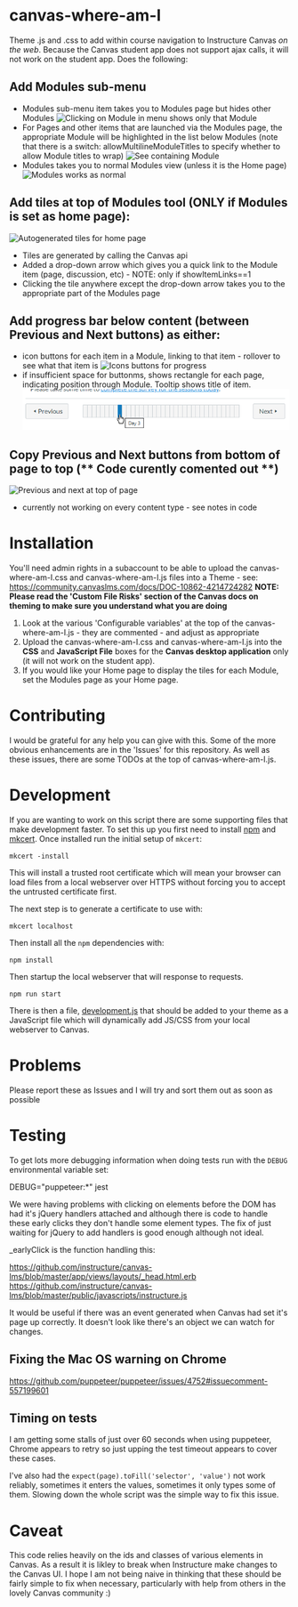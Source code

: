 # canvas-where-am-I
Theme .js and .css to add within course navigation to Instructure Canvas *on the web*. Because the Canvas student app does not support ajax calls, it will not work on the student app. Does the following:

## Add Modules sub-menu
* Modules sub-menu item takes you to Modules page but hides other Modules
![Clicking on Module in menu shows only that Module](https://github.com/msdlt/canvas-where-am-I/blob/master/readme-images/sub-menu-shows-only-selected-module.png)
* For Pages and other items that are launched via the Modules page, the appropriate Module will be highlighted in the list below Modules (note that there is a switch: allowMultilineModuleTitles to specify whether to allow Module titles to wrap)
![See containing Module](https://github.com/msdlt/canvas-where-am-I/blob/master/readme-images/sub-menu-shows-module-containing-page.png)
* Modules takes you to normal Modules view (unless it is the Home page)
![Modules works as normal](https://github.com/msdlt/canvas-where-am-I/blob/master/readme-images/modules-shows-normal-modules.png)

## Add tiles at top of Modules tool (ONLY if Modules is set as home page):
![Autogenerated tiles for home page](https://github.com/msdlt/canvas-where-am-I/blob/master/readme-images/autogenerated-module-tiles-and-navigation.png)
* Tiles are generated by calling the Canvas api
* Added a drop-down arrow which gives you a quick link to the Module item (page, discussion, etc) - NOTE: only if showItemLinks==1
* Clicking the tile anywhere except the drop-down arrow takes you to the appropriate part of the Modules page

## Add progress bar below content (between Previous and Next buttons) as either:
* icon buttons for each item in a Module, linking to that item - rollover to see what that item is
![Icons buttons for progress](https://github.com/msdlt/canvas-where-am-I/blob/master/readme-images/autogenerated-progress-buttons.png)
* if insufficient space for buttonms, shows rectangle for each page, indicating position through Module. Tooltip shows title of item.
![Bar for progress](https://github.com/msdlt/canvas-where-am-I/blob/master/readme-images/autogenerated-progress-bar.png)

## Copy Previous and Next buttons from bottom of page to top (** Code curently comented out **)
![Previous and next at top of page](https://github.com/msdlt/canvas-where-am-I/blob/master/readme-images/previous-and-next-buttons-at-top-of-page.png)
* currently not working on every content type - see notes in code

# Installation
You'll need admin rights in a subaccount to be able to upload the canvas-where-am-I.css and canvas-where-am-I.js files into a Theme - see: https://community.canvaslms.com/docs/DOC-10862-4214724282 
**NOTE: Please read the 'Custom File Risks' section of the Canvas docs on theming to make sure you understand what you are doing**
1. Look at the various 'Configurable variables' at the top of the canvas-where-am-I.js - they are commented - and adjust as appropriate
2. Upload the canvas-where-am-I.css and canvas-where-am-I.js into the **CSS** and **JavaScript File** boxes for the **Canvas desktop application** only (it will not work on the student app).
3. If you would like your Home page to display the tiles for each Module, set the Modules page as your Home page.

# Contributing
I would be grateful for any help you can give with this. Some of the more obvious enhancements are in the 'Issues' for this repository. As well as these issues, there are some TODOs at the top of canvas-where-am-I.js.

# Development
If you are wanting to work on this script there are some supporting files that make development faster. To set this up you first need to install [npm](https://www.npmjs.com/get-npm) and [mkcert](https://github.com/FiloSottile/mkcert). Once installed run the initial setup of `mkcert`:

    mkcert -install

This will install a trusted root certificate which will mean your browser can load files from a local webserver over HTTPS without forcing you to accept the untrusted certificate first.

The next step is to generate a certificate to use with:

    mkcert localhost

Then install all the `npm` dependencies with:

    npm install

Then startup the local webserver that will response to requests.

    npm run start

There is then a file, [development.js](./development.js) that should be added to your theme as a JavaScript file which will dynamically add JS/CSS from your local webserver to Canvas. 

# Problems
Please report these as Issues and I will try and sort them out as soon as possible

# Testing

To get lots more debugging information when doing tests run with the `DEBUG` environmental variable set:

DEBUG="puppeteer:*" jest

We were having problems with clicking on elements before the DOM has had it's jQuery handlers attached and although there is code to handle these early clicks they don't handle some element types.
The fix of just waiting for jQuery to add handlers is good enough although not ideal.

_earlyClick is the function handling this:

https://github.com/instructure/canvas-lms/blob/master/app/views/layouts/_head.html.erb
https://github.com/instructure/canvas-lms/blob/master/public/javascripts/instructure.js

It would be useful if there was an event generated when Canvas had set it's page up correctly. It doesn't look like there's an object we can watch for changes.

## Fixing the Mac OS warning on Chrome

https://github.com/puppeteer/puppeteer/issues/4752#issuecomment-557199601

## Timing on tests

I am getting some stalls of just over 60 seconds when using puppeteer, Chrome appears to retry so just upping the test timeout appears to cover these cases.

I've also had the `expect(page).toFill('selector', 'value')` not work reliably, sometimes it enters the values, sometimes it only types some of them. Slowing down the whole script was the simple way to fix this issue.  

# Caveat
This code relies heavily on the ids and classes of various elements in Canvas. As a result it is likley to break when Instructure make changes to the Canvas UI. I hope I am not being naive in thinking that these should be fairly simple to fix when necessary, particularly with help from others in the lovely Canvas community :)


